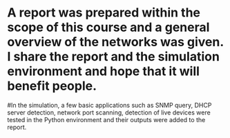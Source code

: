 # A report was prepared within the scope of this course and a general overview of the networks was given. I share the report and the simulation environment and hope that it will benefit people.

#In the simulation, a few basic applications such as SNMP query, DHCP server detection, network port scanning, detection of live devices were tested in the Python environment and their outputs were added to the report.

